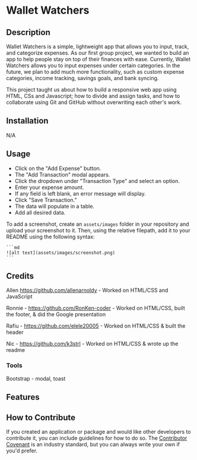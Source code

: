 # Wallet Watchers

## Description

Wallet Watchers is a simple, lightweight app that allows you to input, track, and categorize expenses. As our first group project, we wanted to build an app to help people stay on top of their finances with ease. Currently, Wallet Watchers allows you to input expenses under certain categories. In the future, we plan to add much more functionality, such as custom expense categories, income tracking, savings goals, and bank syncing.

This project taught us about how to build a responsive web app using HTML, CSs and Javascript; how to divide and assign tasks, and how to collaborate using Git and GitHub without overwriting each other's work.

## Installation

N/A

## Usage

- Click on the "Add Expense" button.
- The "Add Transaction" modal appears. 
- Click the dropdown under "Transaction Type" and select an option.
- Enter your expense amount.
- If any field is left blank, an error message will display.
- Click "Save Transaction."
- The data will populate in a table.
- Add all desired data.

To add a screenshot, create an `assets/images` folder in your repository and upload your screenshot to it. Then, using the relative filepath, add it to your README using the following syntax:

    ```md
    ![alt text](assets/images/screenshot.png)
    ```

## Credits

Allen https://github.com/allenarnoldy - Worked on HTML/CSS and JavaScript

Ronnie - https://github.com/RonKen-coder - Worked on HTML/CSS, built the footer, & did the Google presentation

Rafiu - https://github.com/elele20005 - Worked on HTML/CSS & built the header

Nic - https://github.com/k3strl - Worked on HTML/CSS & wrote up the readme

### Tools 

Bootstrap - modal, toast


## Features






## How to Contribute

If you created an application or package and would like other developers to contribute it, you can include guidelines for how to do so. The [Contributor Covenant](https://www.contributor-covenant.org/) is an industry standard, but you can always write your own if you'd prefer.